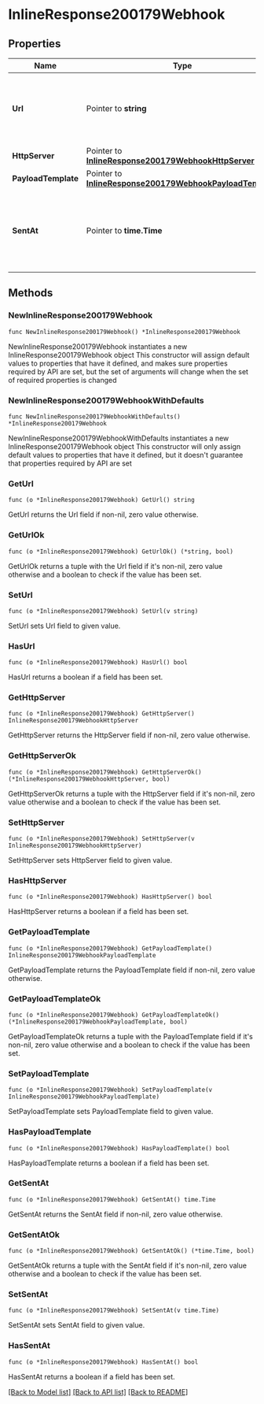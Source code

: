# InlineResponse200179Webhook

## Properties

Name | Type | Description | Notes
------------ | ------------- | ------------- | -------------
**Url** | Pointer to **string** | The webhook receiver URL where the callback will be sent | [optional] 
**HttpServer** | Pointer to [**InlineResponse200179WebhookHttpServer**](InlineResponse200179WebhookHttpServer.md) |  | [optional] 
**PayloadTemplate** | Pointer to [**InlineResponse200179WebhookPayloadTemplate**](InlineResponse200179WebhookPayloadTemplate.md) |  | [optional] 
**SentAt** | Pointer to **time.Time** | The timestamp the callback was sent to the webhook receiver | [optional] 

## Methods

### NewInlineResponse200179Webhook

`func NewInlineResponse200179Webhook() *InlineResponse200179Webhook`

NewInlineResponse200179Webhook instantiates a new InlineResponse200179Webhook object
This constructor will assign default values to properties that have it defined,
and makes sure properties required by API are set, but the set of arguments
will change when the set of required properties is changed

### NewInlineResponse200179WebhookWithDefaults

`func NewInlineResponse200179WebhookWithDefaults() *InlineResponse200179Webhook`

NewInlineResponse200179WebhookWithDefaults instantiates a new InlineResponse200179Webhook object
This constructor will only assign default values to properties that have it defined,
but it doesn't guarantee that properties required by API are set

### GetUrl

`func (o *InlineResponse200179Webhook) GetUrl() string`

GetUrl returns the Url field if non-nil, zero value otherwise.

### GetUrlOk

`func (o *InlineResponse200179Webhook) GetUrlOk() (*string, bool)`

GetUrlOk returns a tuple with the Url field if it's non-nil, zero value otherwise
and a boolean to check if the value has been set.

### SetUrl

`func (o *InlineResponse200179Webhook) SetUrl(v string)`

SetUrl sets Url field to given value.

### HasUrl

`func (o *InlineResponse200179Webhook) HasUrl() bool`

HasUrl returns a boolean if a field has been set.

### GetHttpServer

`func (o *InlineResponse200179Webhook) GetHttpServer() InlineResponse200179WebhookHttpServer`

GetHttpServer returns the HttpServer field if non-nil, zero value otherwise.

### GetHttpServerOk

`func (o *InlineResponse200179Webhook) GetHttpServerOk() (*InlineResponse200179WebhookHttpServer, bool)`

GetHttpServerOk returns a tuple with the HttpServer field if it's non-nil, zero value otherwise
and a boolean to check if the value has been set.

### SetHttpServer

`func (o *InlineResponse200179Webhook) SetHttpServer(v InlineResponse200179WebhookHttpServer)`

SetHttpServer sets HttpServer field to given value.

### HasHttpServer

`func (o *InlineResponse200179Webhook) HasHttpServer() bool`

HasHttpServer returns a boolean if a field has been set.

### GetPayloadTemplate

`func (o *InlineResponse200179Webhook) GetPayloadTemplate() InlineResponse200179WebhookPayloadTemplate`

GetPayloadTemplate returns the PayloadTemplate field if non-nil, zero value otherwise.

### GetPayloadTemplateOk

`func (o *InlineResponse200179Webhook) GetPayloadTemplateOk() (*InlineResponse200179WebhookPayloadTemplate, bool)`

GetPayloadTemplateOk returns a tuple with the PayloadTemplate field if it's non-nil, zero value otherwise
and a boolean to check if the value has been set.

### SetPayloadTemplate

`func (o *InlineResponse200179Webhook) SetPayloadTemplate(v InlineResponse200179WebhookPayloadTemplate)`

SetPayloadTemplate sets PayloadTemplate field to given value.

### HasPayloadTemplate

`func (o *InlineResponse200179Webhook) HasPayloadTemplate() bool`

HasPayloadTemplate returns a boolean if a field has been set.

### GetSentAt

`func (o *InlineResponse200179Webhook) GetSentAt() time.Time`

GetSentAt returns the SentAt field if non-nil, zero value otherwise.

### GetSentAtOk

`func (o *InlineResponse200179Webhook) GetSentAtOk() (*time.Time, bool)`

GetSentAtOk returns a tuple with the SentAt field if it's non-nil, zero value otherwise
and a boolean to check if the value has been set.

### SetSentAt

`func (o *InlineResponse200179Webhook) SetSentAt(v time.Time)`

SetSentAt sets SentAt field to given value.

### HasSentAt

`func (o *InlineResponse200179Webhook) HasSentAt() bool`

HasSentAt returns a boolean if a field has been set.


[[Back to Model list]](../README.md#documentation-for-models) [[Back to API list]](../README.md#documentation-for-api-endpoints) [[Back to README]](../README.md)


